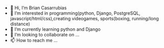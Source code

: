 - 👋 Hi, I’m Brian Casarrubias
- 👀 I’m interested in programming(python, Django, PostgreSQL, javascript/html/css),creating videogames, sports(boxing, running/long distance)
- 🌱 I’m currently learning python and Django
- 💞️ I’m looking to collaborate on ...
- 📫 How to reach me ...

